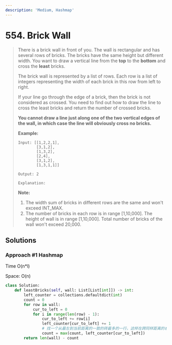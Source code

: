 ```yaml
---
description: 'Medium, Hashmap'
---
```


# 554. Brick Wall

> There is a brick wall in front of you. The wall is rectangular and has several rows of bricks. The bricks have the same height but different width. You want to draw a vertical line from the **top** to the **bottom** and cross the **least** bricks.
>
> The brick wall is represented by a list of rows. Each row is a list of integers representing the width of each brick in this row from left to right.
>
> If your line go through the edge of a brick, then the brick is not considered as crossed. You need to find out how to draw the line to cross the least bricks and return the number of crossed bricks.
>
> **You cannot draw a line just along one of the two vertical edges of the wall, in which case the line will obviously cross no bricks.**
>
> **Example:**
>
> ```text
> Input: [[1,2,2,1],
>         [3,1,2],
>         [1,3,2],
>         [2,4],
>         [3,1,2],
>         [1,3,1,1]]
>
> Output: 2
>
> Explanation: 
>
> ```
>
> **Note:**
>
> 1. The width sum of bricks in different rows are the same and won't exceed INT\_MAX.
> 2. The number of bricks in each row is in range \[1,10,000\]. The height of wall is in range \[1,10,000\]. Total number of bricks of the wall won't exceed 20,000.

## Solutions

### Approach \#1 Hashmap

Time O\(n\*l\)

Space: O\(n\)

```python
class Solution:
    def leastBricks(self, wall: List[List[int]]) -> int:
        left_counter = collections.defaultdict(int)
        count = 0
        for row in wall:
            cur_to_left = 0
            for i in range(len(row) - 1):
                cur_to_left += row[i]
                left_counter[cur_to_left] += 1
                # 找一个从最左到当前距离的一致的砖最多的一行，这样在跨同样距离的右边界可以跨过最少的砖数
                count = max(count, left_counter[cur_to_left])
        return len(wall) - count
```


